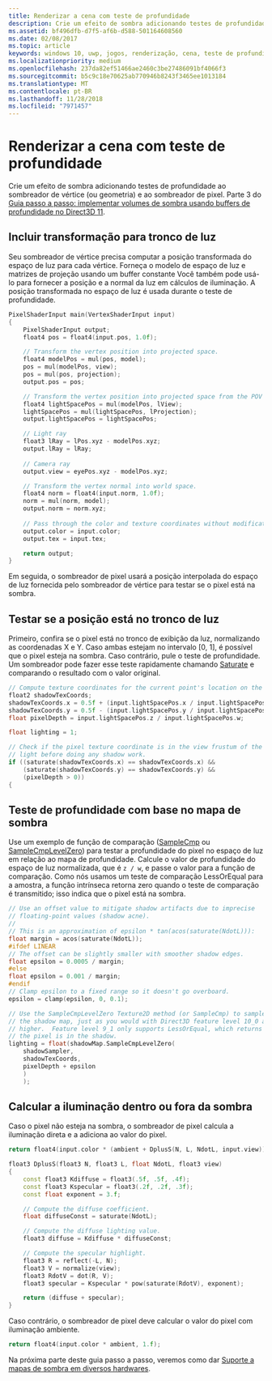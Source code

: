 ```yaml
---
title: Renderizar a cena com teste de profundidade
description: Crie um efeito de sombra adicionando testes de profundidade ao sombreador de vértice (ou geometria) e ao sombreador de pixel.
ms.assetid: bf496dfb-d7f5-af6b-d588-501164608560
ms.date: 02/08/2017
ms.topic: article
keywords: windows 10, uwp, jogos, renderização, cena, teste de profundidade, direct3d, sombras
ms.localizationpriority: medium
ms.openlocfilehash: 237da82ef51466ae2460c3be27486091bf4066f3
ms.sourcegitcommit: b5c9c18e70625ab770946b8243f3465ee1013184
ms.translationtype: MT
ms.contentlocale: pt-BR
ms.lasthandoff: 11/28/2018
ms.locfileid: "7971457"
---
```

# <a name="render-the-scene-with-depth-testing"></a>Renderizar a cena com teste de profundidade




Crie um efeito de sombra adicionando testes de profundidade ao sombreador de vértice (ou geometria) e ao sombreador de pixel. Parte 3 do [Guia passo a passo: implementar volumes de sombra usando buffers de profundidade no Direct3D 11](implementing-depth-buffers-for-shadow-mapping.md).

## <a name="include-transformation-for-light-frustum"></a>Incluir transformação para tronco de luz


Seu sombreador de vértice precisa computar a posição transformada do espaço de luz para cada vértice. Forneça o modelo de espaço de luz e matrizes de projeção usando um buffer constante Você também pode usá-lo para fornecer a posição e a normal da luz em cálculos de iluminação. A posição transformada no espaço de luz é usada durante o teste de profundidade.

```cpp
PixelShaderInput main(VertexShaderInput input)
{
    PixelShaderInput output;
    float4 pos = float4(input.pos, 1.0f);

    // Transform the vertex position into projected space.
    float4 modelPos = mul(pos, model);
    pos = mul(modelPos, view);
    pos = mul(pos, projection);
    output.pos = pos;

    // Transform the vertex position into projected space from the POV of the light.
    float4 lightSpacePos = mul(modelPos, lView);
    lightSpacePos = mul(lightSpacePos, lProjection);
    output.lightSpacePos = lightSpacePos;

    // Light ray
    float3 lRay = lPos.xyz - modelPos.xyz;
    output.lRay = lRay;
    
    // Camera ray
    output.view = eyePos.xyz - modelPos.xyz;

    // Transform the vertex normal into world space.
    float4 norm = float4(input.norm, 1.0f);
    norm = mul(norm, model);
    output.norm = norm.xyz;
    
    // Pass through the color and texture coordinates without modification.
    output.color = input.color;
    output.tex = input.tex;

    return output;
}
```

Em seguida, o sombreador de pixel usará a posição interpolada do espaço de luz fornecida pelo sombreador de vértice para testar se o pixel está na sombra.

## <a name="test-whether-the-position-is-in-the-light-frustum"></a>Testar se a posição está no tronco de luz


Primeiro, confira se o pixel está no tronco de exibição da luz, normalizando as coordenadas X e Y. Caso ambas estejam no intervalo \[0, 1\], é possível que o pixel esteja na sombra. Caso contrário, pule o teste de profundidade. Um sombreador pode fazer esse teste rapidamente chamando [Saturate](https://msdn.microsoft.com/library/windows/desktop/hh447231) e comparando o resultado com o valor original.

```cpp
// Compute texture coordinates for the current point's location on the shadow map.
float2 shadowTexCoords;
shadowTexCoords.x = 0.5f + (input.lightSpacePos.x / input.lightSpacePos.w * 0.5f);
shadowTexCoords.y = 0.5f - (input.lightSpacePos.y / input.lightSpacePos.w * 0.5f);
float pixelDepth = input.lightSpacePos.z / input.lightSpacePos.w;

float lighting = 1;

// Check if the pixel texture coordinate is in the view frustum of the 
// light before doing any shadow work.
if ((saturate(shadowTexCoords.x) == shadowTexCoords.x) &&
    (saturate(shadowTexCoords.y) == shadowTexCoords.y) &&
    (pixelDepth > 0))
{
```

## <a name="depth-test-against-the-shadow-map"></a>Teste de profundidade com base no mapa de sombra


Use um exemplo de função de comparação ([SampleCmp](https://msdn.microsoft.com/library/windows/desktop/bb509696) ou [SampleCmpLevelZero](https://msdn.microsoft.com/library/windows/desktop/bb509697)) para testar a profundidade do pixel no espaço de luz em relação ao mapa de profundidade. Calcule o valor de profundidade do espaço de luz normalizada, que é `z / w`, e passe o valor para a função de comparação. Como nós usamos um teste de comparação LessOrEqual para a amostra, a função intrínseca retorna zero quando o teste de comparação é transmitido; isso indica que o pixel está na sombra.

```cpp
// Use an offset value to mitigate shadow artifacts due to imprecise 
// floating-point values (shadow acne).
//
// This is an approximation of epsilon * tan(acos(saturate(NdotL))):
float margin = acos(saturate(NdotL));
#ifdef LINEAR
// The offset can be slightly smaller with smoother shadow edges.
float epsilon = 0.0005 / margin;
#else
float epsilon = 0.001 / margin;
#endif
// Clamp epsilon to a fixed range so it doesn't go overboard.
epsilon = clamp(epsilon, 0, 0.1);

// Use the SampleCmpLevelZero Texture2D method (or SampleCmp) to sample from 
// the shadow map, just as you would with Direct3D feature level 10_0 and
// higher.  Feature level 9_1 only supports LessOrEqual, which returns 0 if
// the pixel is in the shadow.
lighting = float(shadowMap.SampleCmpLevelZero(
    shadowSampler,
    shadowTexCoords,
    pixelDepth + epsilon
    )
    );
```

## <a name="compute-lighting-in-or-out-of-shadow"></a>Calcular a iluminação dentro ou fora da sombra


Caso o pixel não esteja na sombra, o sombreador de pixel calcula a iluminação direta e a adiciona ao valor do pixel.

```cpp
return float4(input.color * (ambient + DplusS(N, L, NdotL, input.view)), 1.f);
```

```cpp
float3 DplusS(float3 N, float3 L, float NdotL, float3 view)
{
    const float3 Kdiffuse = float3(.5f, .5f, .4f);
    const float3 Kspecular = float3(.2f, .2f, .3f);
    const float exponent = 3.f;

    // Compute the diffuse coefficient.
    float diffuseConst = saturate(NdotL);

    // Compute the diffuse lighting value.
    float3 diffuse = Kdiffuse * diffuseConst;

    // Compute the specular highlight.
    float3 R = reflect(-L, N);
    float3 V = normalize(view);
    float3 RdotV = dot(R, V);
    float3 specular = Kspecular * pow(saturate(RdotV), exponent);

    return (diffuse + specular);
}
```

Caso contrário, o sombreador de pixel deve calcular o valor do pixel com iluminação ambiente.

```cpp
return float4(input.color * ambient, 1.f);
```

Na próxima parte deste guia passo a passo, veremos como dar [Suporte a mapas de sombra em diversos hardwares](target-a-range-of-hardware.md).

 

 




